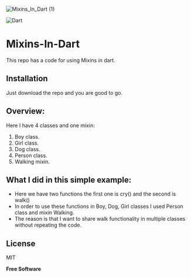 ![Mixins_In_Dart (1)](https://user-images.githubusercontent.com/36957530/158804903-4820ac90-dc63-449e-8ce0-979a45e7875d.png)

![Dart](https://img.shields.io/badge/dart-%230175C2.svg?style=for-the-badge&logo=dart&logoColor=white)

# Mixins-In-Dart

This repo has a code for using Mixins in dart.

## Installation

Just download the repo and you are good to go.

## Overview:

Here I have 4 classes and one mixin:

1. Boy class.
2. Girl class.
3. Dog class.
4. Person class.
5. Walking mixin.

## What I did in this simple example:

- Here we have two functions the first one is cry() and the second is walk()
- In order to use these functions in Boy, Dog, Girl classes I used Person class and mixin Walking.
- The reason is that I want to share walk functionality in multiple classes without repeating the code.

## License

MIT

**Free Software**
